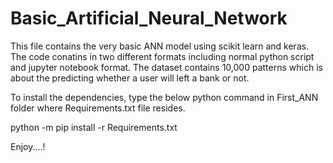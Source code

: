 # Basic_Artificial_Neural_Network

This file contains the very basic ANN model using scikit learn and keras. The code conatins in two different formats including normal python script and jupyter notebook format.
The dataset contains 10,000 patterns which is about the predicting whether a user will left a bank or not.

To install the dependencies, type the below python command in First_ANN folder where Requirements.txt file resides.

python -m pip install -r Requirements.txt

Enjoy....!
